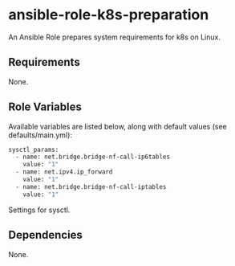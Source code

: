 # ansible-role-k8s-preparation

An Ansible Role prepares system requirements for k8s on Linux.

## Requirements

None.

## Role Variables

Available variables are listed below, along with default values (see defaults/main.yml):

```bash
sysctl_params:
  - name: net.bridge.bridge-nf-call-ip6tables
    value: "1"
  - name: net.ipv4.ip_forward
    value: "1"
  - name: net.bridge.bridge-nf-call-iptables
    value: "1"
```

Settings for sysctl.

## Dependencies

None.
